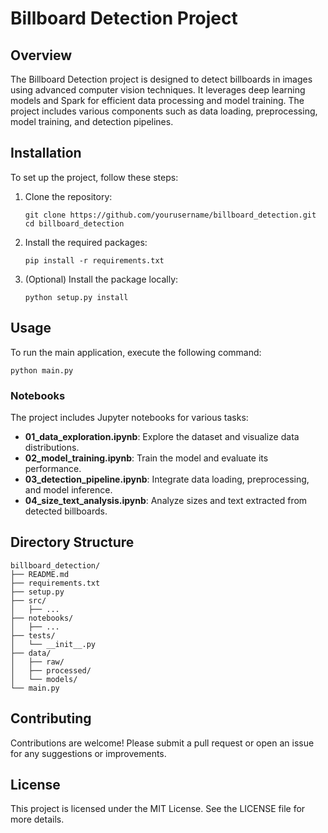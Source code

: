 # Billboard Detection Project

## Overview
The Billboard Detection project is designed to detect billboards in images using advanced computer vision techniques. It leverages deep learning models and Spark for efficient data processing and model training. The project includes various components such as data loading, preprocessing, model training, and detection pipelines.

## Installation
To set up the project, follow these steps:

1. Clone the repository:
   ```
   git clone https://github.com/yourusername/billboard_detection.git
   cd billboard_detection
   ```

2. Install the required packages:
   ```
   pip install -r requirements.txt
   ```

3. (Optional) Install the package locally:
   ```
   python setup.py install
   ```

## Usage
To run the main application, execute the following command:
```
python main.py
```

### Notebooks
The project includes Jupyter notebooks for various tasks:
- **01_data_exploration.ipynb**: Explore the dataset and visualize data distributions.
- **02_model_training.ipynb**: Train the model and evaluate its performance.
- **03_detection_pipeline.ipynb**: Integrate data loading, preprocessing, and model inference.
- **04_size_text_analysis.ipynb**: Analyze sizes and text extracted from detected billboards.

## Directory Structure
```
billboard_detection/
├── README.md
├── requirements.txt
├── setup.py
├── src/
│   ├── ...
├── notebooks/
│   ├── ...
├── tests/
│   └── __init__.py
├── data/
│   ├── raw/
│   ├── processed/
│   └── models/
└── main.py
```

## Contributing
Contributions are welcome! Please submit a pull request or open an issue for any suggestions or improvements.

## License
This project is licensed under the MIT License. See the LICENSE file for more details.